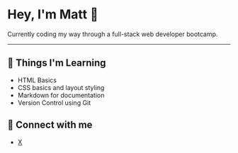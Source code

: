 # Hey, I'm Matt 👋

Currently coding my way through a full-stack web developer bootcamp. 

---

## 🔧 Things I'm Learning

- HTML Basics
- CSS basics and layout styling
- Markdown for documentation
- Version Control using Git

## 📱 Connect with me

- [X](https://x.com/vetematts)
